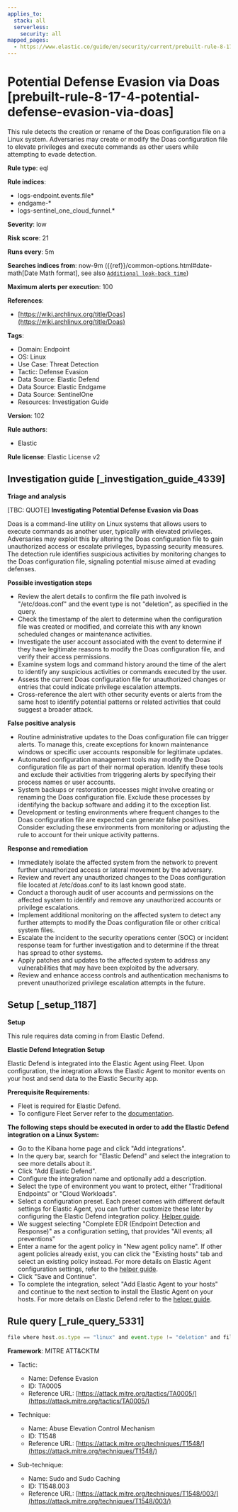 ```yaml
---
applies_to:
  stack: all
  serverless:
    security: all
mapped_pages:
  - https://www.elastic.co/guide/en/security/current/prebuilt-rule-8-17-4-potential-defense-evasion-via-doas.html
---
```


# Potential Defense Evasion via Doas [prebuilt-rule-8-17-4-potential-defense-evasion-via-doas]

This rule detects the creation or rename of the Doas configuration file on a Linux system. Adversaries may create or modify the Doas configuration file to elevate privileges and execute commands as other users while attempting to evade detection.

**Rule type**: eql

**Rule indices**:

* logs-endpoint.events.file*
* endgame-*
* logs-sentinel_one_cloud_funnel.*

**Severity**: low

**Risk score**: 21

**Runs every**: 5m

**Searches indices from**: now-9m ({{ref}}/common-options.html#date-math[Date Math format], see also [`Additional look-back time`](docs-content://solutions/security/detect-and-alert/create-detection-rule.md#rule-schedule))

**Maximum alerts per execution**: 100

**References**:

* [https://wiki.archlinux.org/title/Doas](https://wiki.archlinux.org/title/Doas)

**Tags**:

* Domain: Endpoint
* OS: Linux
* Use Case: Threat Detection
* Tactic: Defense Evasion
* Data Source: Elastic Defend
* Data Source: Elastic Endgame
* Data Source: SentinelOne
* Resources: Investigation Guide

**Version**: 102

**Rule authors**:

* Elastic

**Rule license**: Elastic License v2

## Investigation guide [_investigation_guide_4339]

**Triage and analysis**

[TBC: QUOTE]
**Investigating Potential Defense Evasion via Doas**

Doas is a command-line utility on Linux systems that allows users to execute commands as another user, typically with elevated privileges. Adversaries may exploit this by altering the Doas configuration file to gain unauthorized access or escalate privileges, bypassing security measures. The detection rule identifies suspicious activities by monitoring changes to the Doas configuration file, signaling potential misuse aimed at evading defenses.

**Possible investigation steps**

* Review the alert details to confirm the file path involved is "/etc/doas.conf" and the event type is not "deletion", as specified in the query.
* Check the timestamp of the alert to determine when the configuration file was created or modified, and correlate this with any known scheduled changes or maintenance activities.
* Investigate the user account associated with the event to determine if they have legitimate reasons to modify the Doas configuration file, and verify their access permissions.
* Examine system logs and command history around the time of the alert to identify any suspicious activities or commands executed by the user.
* Assess the current Doas configuration file for unauthorized changes or entries that could indicate privilege escalation attempts.
* Cross-reference the alert with other security events or alerts from the same host to identify potential patterns or related activities that could suggest a broader attack.

**False positive analysis**

* Routine administrative updates to the Doas configuration file can trigger alerts. To manage this, create exceptions for known maintenance windows or specific user accounts responsible for legitimate updates.
* Automated configuration management tools may modify the Doas configuration file as part of their normal operation. Identify these tools and exclude their activities from triggering alerts by specifying their process names or user accounts.
* System backups or restoration processes might involve creating or renaming the Doas configuration file. Exclude these processes by identifying the backup software and adding it to the exception list.
* Development or testing environments where frequent changes to the Doas configuration file are expected can generate false positives. Consider excluding these environments from monitoring or adjusting the rule to account for their unique activity patterns.

**Response and remediation**

* Immediately isolate the affected system from the network to prevent further unauthorized access or lateral movement by the adversary.
* Review and revert any unauthorized changes to the Doas configuration file located at /etc/doas.conf to its last known good state.
* Conduct a thorough audit of user accounts and permissions on the affected system to identify and remove any unauthorized accounts or privilege escalations.
* Implement additional monitoring on the affected system to detect any further attempts to modify the Doas configuration file or other critical system files.
* Escalate the incident to the security operations center (SOC) or incident response team for further investigation and to determine if the threat has spread to other systems.
* Apply patches and updates to the affected system to address any vulnerabilities that may have been exploited by the adversary.
* Review and enhance access controls and authentication mechanisms to prevent unauthorized privilege escalation attempts in the future.


## Setup [_setup_1187]

**Setup**

This rule requires data coming in from Elastic Defend.

**Elastic Defend Integration Setup**

Elastic Defend is integrated into the Elastic Agent using Fleet. Upon configuration, the integration allows the Elastic Agent to monitor events on your host and send data to the Elastic Security app.

**Prerequisite Requirements:**

* Fleet is required for Elastic Defend.
* To configure Fleet Server refer to the [documentation](docs-content://reference/ingestion-tools/fleet/fleet-server.md).

**The following steps should be executed in order to add the Elastic Defend integration on a Linux System:**

* Go to the Kibana home page and click "Add integrations".
* In the query bar, search for "Elastic Defend" and select the integration to see more details about it.
* Click "Add Elastic Defend".
* Configure the integration name and optionally add a description.
* Select the type of environment you want to protect, either "Traditional Endpoints" or "Cloud Workloads".
* Select a configuration preset. Each preset comes with different default settings for Elastic Agent, you can further customize these later by configuring the Elastic Defend integration policy. [Helper guide](docs-content://solutions/security/configure-elastic-defend/configure-an-integration-policy-for-elastic-defend.md).
* We suggest selecting "Complete EDR (Endpoint Detection and Response)" as a configuration setting, that provides "All events; all preventions"
* Enter a name for the agent policy in "New agent policy name". If other agent policies already exist, you can click the "Existing hosts" tab and select an existing policy instead. For more details on Elastic Agent configuration settings, refer to the [helper guide](docs-content://reference/ingestion-tools/fleet/agent-policy.md).
* Click "Save and Continue".
* To complete the integration, select "Add Elastic Agent to your hosts" and continue to the next section to install the Elastic Agent on your hosts. For more details on Elastic Defend refer to the [helper guide](docs-content://solutions/security/configure-elastic-defend/install-elastic-defend.md).


## Rule query [_rule_query_5331]

```js
file where host.os.type == "linux" and event.type != "deletion" and file.path == "/etc/doas.conf"
```

**Framework**: MITRE ATT&CKTM

* Tactic:

    * Name: Defense Evasion
    * ID: TA0005
    * Reference URL: [https://attack.mitre.org/tactics/TA0005/](https://attack.mitre.org/tactics/TA0005/)

* Technique:

    * Name: Abuse Elevation Control Mechanism
    * ID: T1548
    * Reference URL: [https://attack.mitre.org/techniques/T1548/](https://attack.mitre.org/techniques/T1548/)

* Sub-technique:

    * Name: Sudo and Sudo Caching
    * ID: T1548.003
    * Reference URL: [https://attack.mitre.org/techniques/T1548/003/](https://attack.mitre.org/techniques/T1548/003/)



